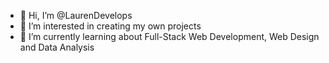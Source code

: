 - 👋 Hi, I’m @LaurenDevelops
- 👀 I’m interested in creating my own projects
- 🌱 I’m currently learning about Full-Stack Web Development, Web Design and Data Analysis

<!---
LaurenDevelops/LaurenDevelops is a ✨ special ✨ repository because its `README.md` (this file) appears on your GitHub profile.
You can click the Preview link to take a look at your changes.
--->
